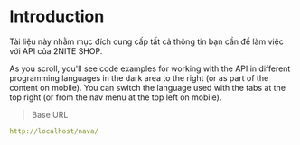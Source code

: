 # Introduction



Tài liệu này nhằm mục đích cung cấp tất cả thông tin bạn cần để làm việc với API của 2NITE SHOP.

<aside>As you scroll, you'll see code examples for working with the API in different programming languages in the dark area to the right (or as part of the content on mobile).
You can switch the language used with the tabs at the top right (or from the nav menu at the top left on mobile).</aside>

> Base URL

```yaml
http://localhost/nava/
```